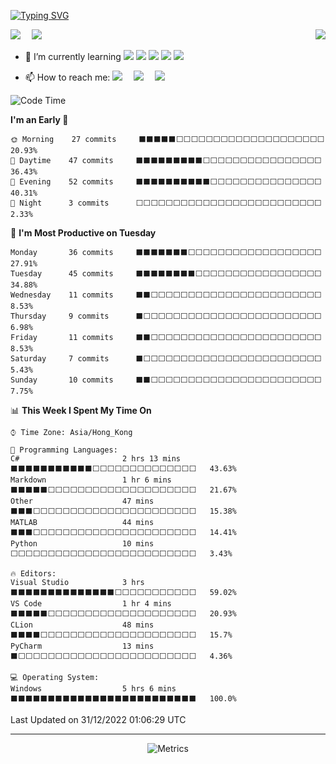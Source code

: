 [![Typing SVG](https://readme-typing-svg.herokuapp.com?font=Fira+Code&size=25&duration=3000&pause=700&color=1D27F7&width=435&lines=I'm+InariInDream+%F0%9F%91%8B;Invictus+maneo;Be+awesome)](https://git.io/typing-svg)

<a href="#">
  <img align="right" src="https://github-readme-stats.vercel.app/api?username=InariInDream&count_private=true&show_icons=true&bg_color=15,f2f7fd,E0EAFC" />
</a>
<a href="https://codeforces.com/profile/InariInDream"><img src="https://cfrating.baoshuo.dev/rating?username=InariInDream"></a>&emsp;
<a href="https://codeforces.com/profile/Aphrodite_wanna"><img src="https://cfrating.baoshuo.dev/rating?username=Aphrodite_wanna"></a>&emsp;

- 🌱 I’m currently learning ![](https://img.shields.io/badge/-MySQL-4479A1?style=flat-square&logo=MySQL&logoColor=fff)
![](https://img.shields.io/badge/-Docker-2496ED?style=flat-square&logo=Docker&logoColor=fff)
![](https://img.shields.io/badge/-Linux-000000?style=flat-square&logo=Linux&logoColor=fff)
![](https://img.shields.io/badge/-Java-8279A1?style=flat-square&logo=Java&logoColor=fff)
![](https://img.shields.io/badge/-Go-12B9A1?style=flat-square&logo=Go&logoColor=fff)

- 📫 How to reach me: <a href="https://inariindream.github.io/"><img src="https://img.shields.io/badge/MyBlog-博客-blue"></a>&emsp;
<a href="https://twitter.com/inariindream/"><img src="https://img.shields.io/badge/twitter-%E6%8E%A8%E7%89%B9-blue"></a>&emsp;
<a href="https://steamcommunity.com/profiles/76561198813007792/"><img src="https://img.shields.io/badge/Steam-个人资料-003472"></a>&emsp;


<!--START_SECTION:waka-->
![Code Time](http://img.shields.io/badge/Code%20Time-196%20hrs%2010%20mins-blue)

**I'm an Early 🐤** 

```text
🌞 Morning    27 commits     ⬛⬛⬛⬛⬛⬜⬜⬜⬜⬜⬜⬜⬜⬜⬜⬜⬜⬜⬜⬜⬜⬜⬜⬜⬜   20.93% 
🌆 Daytime    47 commits     ⬛⬛⬛⬛⬛⬛⬛⬛⬛⬜⬜⬜⬜⬜⬜⬜⬜⬜⬜⬜⬜⬜⬜⬜⬜   36.43% 
🌃 Evening    52 commits     ⬛⬛⬛⬛⬛⬛⬛⬛⬛⬛⬜⬜⬜⬜⬜⬜⬜⬜⬜⬜⬜⬜⬜⬜⬜   40.31% 
🌙 Night      3 commits      ⬜⬜⬜⬜⬜⬜⬜⬜⬜⬜⬜⬜⬜⬜⬜⬜⬜⬜⬜⬜⬜⬜⬜⬜⬜   2.33%

```
📅 **I'm Most Productive on Tuesday** 

```text
Monday       36 commits     ⬛⬛⬛⬛⬛⬛⬛⬜⬜⬜⬜⬜⬜⬜⬜⬜⬜⬜⬜⬜⬜⬜⬜⬜⬜   27.91% 
Tuesday      45 commits     ⬛⬛⬛⬛⬛⬛⬛⬛⬜⬜⬜⬜⬜⬜⬜⬜⬜⬜⬜⬜⬜⬜⬜⬜⬜   34.88% 
Wednesday    11 commits     ⬛⬛⬜⬜⬜⬜⬜⬜⬜⬜⬜⬜⬜⬜⬜⬜⬜⬜⬜⬜⬜⬜⬜⬜⬜   8.53% 
Thursday     9 commits      ⬛⬜⬜⬜⬜⬜⬜⬜⬜⬜⬜⬜⬜⬜⬜⬜⬜⬜⬜⬜⬜⬜⬜⬜⬜   6.98% 
Friday       11 commits     ⬛⬛⬜⬜⬜⬜⬜⬜⬜⬜⬜⬜⬜⬜⬜⬜⬜⬜⬜⬜⬜⬜⬜⬜⬜   8.53% 
Saturday     7 commits      ⬛⬜⬜⬜⬜⬜⬜⬜⬜⬜⬜⬜⬜⬜⬜⬜⬜⬜⬜⬜⬜⬜⬜⬜⬜   5.43% 
Sunday       10 commits     ⬛⬛⬜⬜⬜⬜⬜⬜⬜⬜⬜⬜⬜⬜⬜⬜⬜⬜⬜⬜⬜⬜⬜⬜⬜   7.75%

```


📊 **This Week I Spent My Time On** 

```text
⌚︎ Time Zone: Asia/Hong_Kong

💬 Programming Languages: 
C#                       2 hrs 13 mins       ⬛⬛⬛⬛⬛⬛⬛⬛⬛⬛⬛⬜⬜⬜⬜⬜⬜⬜⬜⬜⬜⬜⬜⬜⬜   43.63% 
Markdown                 1 hr 6 mins         ⬛⬛⬛⬛⬛⬜⬜⬜⬜⬜⬜⬜⬜⬜⬜⬜⬜⬜⬜⬜⬜⬜⬜⬜⬜   21.67% 
Other                    47 mins             ⬛⬛⬛⬜⬜⬜⬜⬜⬜⬜⬜⬜⬜⬜⬜⬜⬜⬜⬜⬜⬜⬜⬜⬜⬜   15.38% 
MATLAB                   44 mins             ⬛⬛⬛⬜⬜⬜⬜⬜⬜⬜⬜⬜⬜⬜⬜⬜⬜⬜⬜⬜⬜⬜⬜⬜⬜   14.41% 
Python                   10 mins             ⬜⬜⬜⬜⬜⬜⬜⬜⬜⬜⬜⬜⬜⬜⬜⬜⬜⬜⬜⬜⬜⬜⬜⬜⬜   3.43%

🔥 Editors: 
Visual Studio            3 hrs               ⬛⬛⬛⬛⬛⬛⬛⬛⬛⬛⬛⬛⬛⬛⬜⬜⬜⬜⬜⬜⬜⬜⬜⬜⬜   59.02% 
VS Code                  1 hr 4 mins         ⬛⬛⬛⬛⬛⬜⬜⬜⬜⬜⬜⬜⬜⬜⬜⬜⬜⬜⬜⬜⬜⬜⬜⬜⬜   20.93% 
CLion                    48 mins             ⬛⬛⬛⬛⬜⬜⬜⬜⬜⬜⬜⬜⬜⬜⬜⬜⬜⬜⬜⬜⬜⬜⬜⬜⬜   15.7% 
PyCharm                  13 mins             ⬛⬜⬜⬜⬜⬜⬜⬜⬜⬜⬜⬜⬜⬜⬜⬜⬜⬜⬜⬜⬜⬜⬜⬜⬜   4.36%

💻 Operating System: 
Windows                  5 hrs 6 mins        ⬛⬛⬛⬛⬛⬛⬛⬛⬛⬛⬛⬛⬛⬛⬛⬛⬛⬛⬛⬛⬛⬛⬛⬛⬛   100.0%

```


 Last Updated on 31/12/2022 01:06:29 UTC
<!--END_SECTION:waka-->


---

<div align="center">

![Metrics](https://metrics.lecoq.io/InariInDream?template=classic&base.header=0&base.metadata=0&isocalendar=1&languages=1&base=header%2C%20activity%2C%20community%2C%20repositories%2C%20metadata&base.indepth=false&base.hireable=false&isocalendar=false&isocalendar.duration=full-year&languages=false&languages.skipped=inariindream.github.io&languages.limit=8&languages.threshold=0%25&languages.other=false&languages.colors=github&languages.sections=most-used&languages.indepth=false&languages.analysis.timeout=15&languages.categories=markup%2C%20programming&languages.recent.categories=markup%2C%20programming&languages.recent.load=300&languages.recent.days=14&config.timezone=Asia%2FHong_Kong)



</div>












<!--
**InariInDream/InariInDream** is a ✨ _special_ ✨ repository because its `README.md` (this file) appears on your GitHub profile.

Here are some ideas to get you started:

- 🔭 I’m currently working on ...
- 🌱 I’m currently learning ...
- 👯 I’m looking to collaborate on ...
- 🤔 I’m looking for help with ...
- 💬 Ask me about ...
- 📫 How to reach me: ...
- 😄 Pronouns: ...
- ⚡ Fun fact: ...
-->
